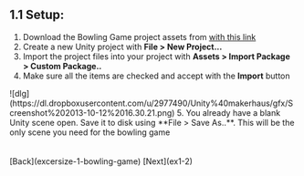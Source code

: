 ## 1.1 Setup:

1. Download the Bowling Game project assets from [with this link](https://dl.dropboxusercontent.com/u/2977490/Unity%40makerhaus/bowling%20game%20example.unitypackage)
2. Create a new Unity project with **File > New Project...**
3. Import the project files into your project with **Assets > Import Package > Custom Package..**
4. Make sure all the items are checked and accept with the **Import** button
<p/>![dlg](https://dl.dropboxusercontent.com/u/2977490/Unity%40makerhaus/gfx/Screenshot%202013-10-12%2016.30.21.png)
5. You already have a blank Unity scene open. Save it to disk using **File > Save As..**. This will be the only scene you need for the bowling game
<br><br><br>
[Back](excersize-1-bowling-game)
[Next](ex1-2)